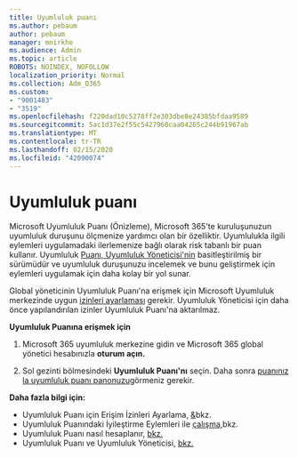 ```yaml
---
title: Uyumluluk puanı
ms.author: pebaum
author: pebaum
manager: mnirkhe
ms.audience: Admin
ms.topic: article
ROBOTS: NOINDEX, NOFOLLOW
localization_priority: Normal
ms.collection: Adm_O365
ms.custom:
- "9001483"
- "3519"
ms.openlocfilehash: f220dad10c5278ff2e303dbe8e24385bfdaa9589
ms.sourcegitcommit: 5ac1d37e2f55c5427960caa04265c244b91967ab
ms.translationtype: MT
ms.contentlocale: tr-TR
ms.lasthandoff: 02/15/2020
ms.locfileid: "42090074"
---
```

# <a name="compliance-score"></a>Uyumluluk puanı

Microsoft Uyumluluk Puanı (Önizleme), Microsoft 365'te kuruluşunuzun uyumluluk duruşunu ölçmenize yardımcı olan bir özelliktir. Uyumlulukla ilgili eylemleri uygulamadaki ilerlemenize bağlı olarak risk tabanlı bir puan kullanır.   Uyumluluk [Puanı, Uyumluluk Yöneticisi'nin](https://docs.microsoft.com/en-us/microsoft-365/compliance/compliance-manager-overview) basitleştirilmiş bir sürümüdür ve uyumluluk duruşunuzu incelemek ve bunu geliştirmek için eylemleri uygulamak için daha kolay bir yol sunar. 

Global yöneticinin Uyumluluk Puanı'na erişmek için Microsoft Uyumluluk merkezinde uygun [izinleri ayarlaması](https://docs.microsoft.com/en-us/microsoft-365/security/office-365-security/permissions-in-the-security-and-compliance-center) gerekir.  Uyumluluk Yöneticisi için daha önce yapılandırılan izinler Uyumluluk Puanı'na aktarılmaz.

**Uyumluluk Puanına erişmek için**

1. Microsoft 365 uyumluluk merkezine gidin ve Microsoft 365 global yönetici hesabınızla **oturum açın.**

2. Sol gezinti bölmesindeki **Uyumluluk Puanı'nı** seçin. Daha sonra [puanınız la uyumluluk puanı panonuzu](https://docs.microsoft.com/en-us/microsoft-365/compliance/compliance-score-setup#understand-the-compliance-score-dashboard)görmeniz gerekir.
 

**Daha fazla bilgi için:**

- Uyumluluk Puanı için Erişim İzinleri Ayarlama, [&](https://docs.microsoft.com/en-us/microsoft-365/security/office-365-security/grant-access-to-the-security-and-compliance-center)bkz.
- Uyumluluk Puanındaki İyileştirme Eylemleri ile [çalışma,](https://docs.microsoft.com/en-us/microsoft-365/compliance/working-with-compliance-score)bkz.
- Uyumluluk Puanı nasıl hesaplanır, [bkz.](https://docs.microsoft.com/en-us/microsoft-365/compliance/compliance-score-methodology)
- Uyumluluk Puanı ve Uyumluluk Yöneticisi, [bkz.](https://docs.microsoft.com/en-us/microsoft-365/compliance/compliance-score#relationship-to-compliance-manager)

